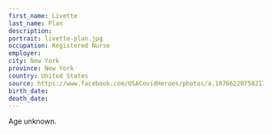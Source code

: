 ```yaml
---
first_name: Livette
last_name: Plan
description: 
portrait: livette-plan.jpg
occupation: Registered Nurse
employer: 
city: New York
province: New York
country: United States
source: https://www.facebook.com/USACovidHeroes/photos/a.107662207582178/113174273697638/
birth_date: 
death_date: 
---
```


Age unknown.